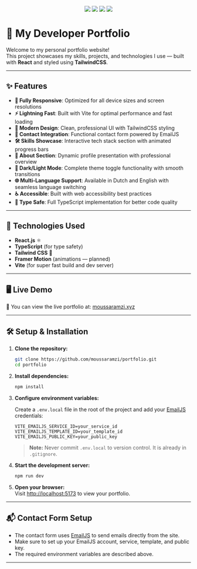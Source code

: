 <p align="center">
  <img src="https://img.shields.io/badge/React-20232A?style=for-the-badge&logo=react&logoColor=61DAFB" />
  <img src="https://img.shields.io/badge/TailwindCSS-0EA5E9?style=for-the-badge&logo=tailwindcss&logoColor=white" />
  <img src="https://img.shields.io/badge/TypeScript-3178C6?style=for-the-badge&logo=typescript&logoColor=white" />
  <img src="https://img.shields.io/badge/Vite-646CFF?style=for-the-badge&logo=vite&logoColor=white" />
</p>

# 🚀 My Developer Portfolio

Welcome to my personal portfolio website!  
This project showcases my skills, projects, and technologies I use — built with **React** and styled using **TailwindCSS**.

---

## ✨ Features

- **📱 Fully Responsive**: Optimized for all device sizes and screen resolutions
- **⚡ Lightning Fast**: Built with Vite for optimal performance and fast loading
- **🎨 Modern Design**: Clean, professional UI with TailwindCSS styling
- **📧 Contact Integration**: Functional contact form powered by EmailJS
- **🛠 Skills Showcase**: Interactive tech stack section with animated progress bars
- **📄 About Section**: Dynamic profile presentation with professional overview
- **🌙 Dark/Light Mode**: Complete theme toggle functionality with smooth transitions
- **🌐 Multi-Language Support**: Available in Dutch and English with seamless language switching
- **♿ Accessible**: Built with web accessibility best practices
- **🔧 Type Safe**: Full TypeScript implementation for better code quality

---

## 🧰 Technologies Used

- **React.js** ⚛️
- **TypeScript** (for type safety)
- **Tailwind CSS** 🎨
- **Framer Motion** (animations — planned)
- **Vite** (for super fast build and dev server)

---

## 🖥️ Live Demo

🚀 You can view the live portfolio at: [moussaramzi.xyz](https://moussaramzi.xyz/)

---

## 🛠️ Setup & Installation

1. **Clone the repository:**
   ```bash
   git clone https://github.com/moussaramzi/portfolio.git
   cd portfolio
   ```

2. **Install dependencies:**
   ```bash
   npm install
   ```

3. **Configure environment variables:**

   Create a `.env.local` file in the root of the project and add your [EmailJS](https://www.emailjs.com/) credentials:
   ```env
   VITE_EMAILJS_SERVICE_ID=your_service_id
   VITE_EMAILJS_TEMPLATE_ID=your_template_id
   VITE_EMAILJS_PUBLIC_KEY=your_public_key
   ```

   > **Note:** Never commit `.env.local` to version control. It is already in `.gitignore`.

4. **Start the development server:**
   ```bash
   npm run dev
   ```

5. **Open your browser:**  
   Visit [http://localhost:5173](http://localhost:5173) to view your portfolio.

---

## 📬 Contact Form Setup

- The contact form uses [EmailJS](https://www.emailjs.com/) to send emails directly from the site.
- Make sure to set up your EmailJS account, service, template, and public key.
- The required environment variables are described above.

---



